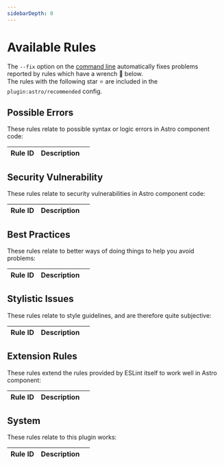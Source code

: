 ```yaml
---
sidebarDepth: 0
---
```


# Available Rules

The `--fix` option on the [command line](https://eslint.org/docs/user-guide/command-line-interface#fixing-problems) automatically fixes problems reported by rules which have a wrench :wrench: below.  
The rules with the following star :star: are included in the `plugin:astro/recommended` config.

<!-- This file is automatically generated in tools/update-docs-rules-index.js, do not change! -->

## Possible Errors

These rules relate to possible syntax or logic errors in Astro component code:

| Rule ID | Description |    |
|:--------|:------------|:---|


## Security Vulnerability

These rules relate to security vulnerabilities in Astro component code:

| Rule ID | Description |    |
|:--------|:------------|:---|


## Best Practices

These rules relate to better ways of doing things to help you avoid problems:

| Rule ID | Description |    |
|:--------|:------------|:---|


## Stylistic Issues

These rules relate to style guidelines, and are therefore quite subjective:

| Rule ID | Description |    |
|:--------|:------------|:---|


## Extension Rules

These rules extend the rules provided by ESLint itself to work well in Astro component:

| Rule ID | Description |    |
|:--------|:------------|:---|


## System

These rules relate to this plugin works:

| Rule ID | Description |    |
|:--------|:------------|:---|

